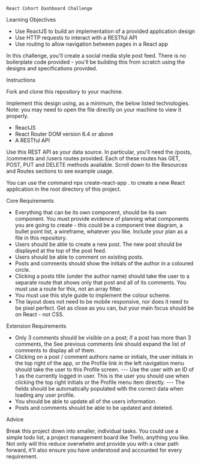                                                                                                                        React Cohort Dashboard Challenge


Learning Objectives

- Use ReactJS to build an implementation of a provided application design
- Use HTTP requests to interact with a RESTful API
- Use routing to allow navigation between pages in a React app

In this challenge, you'll create a social media style post feed. There is no boilerplate code provided - you'll be building this from scratch using the designs and specifications provided.


Instructions

Fork and clone this repository to your machine.

Implement this design using, as a minimum, the below listed technologies. Note: you may need to open the file directly on your machine to view it properly.

- ReactJS
- React Router DOM version 6.4 or above
- A RESTful API

Use this REST API as your data source. In particular, you'll need the /posts, /comments and /users routes provided. Each of these routes has GET, POST, PUT and DELETE methods available. Scroll down to the Resources and Routes sections to see example usage.

You can use the command npx create-react-app . to create a new React application in the root directory of this project.


Core Requirements

- Everything that can be its own component, should be its own component. You must provide evidence of planning what components you are going to create - this could be a component tree diagram, a bullet point list, a wireframe, whatever you like. Include your plan as a file in this repository.
- Users should be able to create a new post. The new post should be displayed at the top of the post feed.
- Users should be able to comment on existing posts.
- Posts and comments should show the initials of the author in a coloured circle.
- Clicking a posts title (under the author name) should take the user to a separate route that shows only that post and all of its comments. You must use a route for this, not an array filter.
- You must use this style guide to implement the colour scheme.
- The layout does not need to be mobile responsive, nor does it need to be pixel perfect. Get as close as you can, but your main focus should be on React - not CSS.


Extension Requirements

- Only 3 comments should be visible on a post; if a post has more than 3 comments, the See previous comments link should expand the list of comments to display all of them.
- Clicking on a post / comment authors name or initials, the user initials in the top right of the app, or the Profile link in the left navigation menu should take the user to this Profile screen.
  --- Use the user with an ID of 1 as the currently logged in user. This is the user you should use when clicking the top right initials or the Profile menu item directly.
  --- The fields should be automatically populated with the correct data when loading any user profile.
- You should be able to update all of the users information.
- Posts and comments should be able to be updated and deleted.


Advice

Break this project down into smaller, individual tasks. You could use a simple todo list, a project management board like Trello, anything you like. Not only will this reduce overwhelm and provide you with a clear path forward, it'll also ensure you have understood and accounted for every requirement.